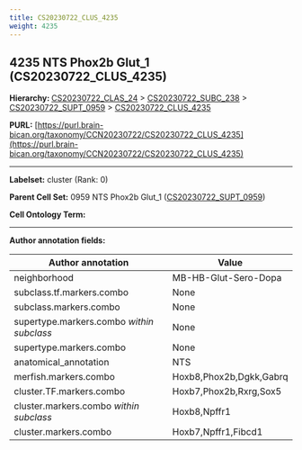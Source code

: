 ```yaml
---
title: CS20230722_CLUS_4235
weight: 4235
---
```

## 4235 NTS Phox2b Glut_1 (CS20230722_CLUS_4235)
<b>Hierarchy: </b>
[CS20230722_CLAS_24](../CS20230722_CLAS_24) >
[CS20230722_SUBC_238](../CS20230722_SUBC_238) >
[CS20230722_SUPT_0959](../CS20230722_SUPT_0959) >
[CS20230722_CLUS_4235](../CS20230722_CLUS_4235)

**PURL:** [https://purl.brain-bican.org/taxonomy/CCN20230722/CS20230722_CLUS_4235](https://purl.brain-bican.org/taxonomy/CCN20230722/CS20230722_CLUS_4235)

---


**Labelset:** cluster (Rank: 0)

**Parent Cell Set:** 0959 NTS Phox2b Glut_1 ([CS20230722_SUPT_0959](../CS20230722_SUPT_0959))



**Cell Ontology Term:** 

[MARKER GENES.]: #


---

[TRANSFERRED ANNOTATIONS.]: #


[AUTHOR ANNOTATION FIELDS.]: #


**Author annotation fields:**

| Author annotation | Value |
|-------------------|-------|
|neighborhood|MB-HB-Glut-Sero-Dopa|
|subclass.tf.markers.combo|None|
|subclass.markers.combo|None|
|supertype.markers.combo _within subclass_|None|
|supertype.markers.combo|None|
|anatomical_annotation|NTS|
|merfish.markers.combo|Hoxb8,Phox2b,Dgkk,Gabrq|
|cluster.TF.markers.combo|Hoxb7,Phox2b,Rxrg,Sox5|
|cluster.markers.combo _within subclass_|Hoxb8,Npffr1|
|cluster.markers.combo|Hoxb7,Npffr1,Fibcd1|
